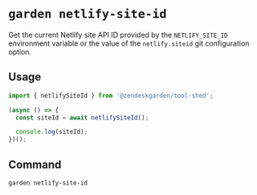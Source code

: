 # `garden netlify-site-id`

Get the current Netlify site API ID provided by the `NETLIFY_SITE_ID`
environment variable or the value of the `netlify.siteid` git configuration
option.

## Usage

```ts
import { netlifySiteId } from '@zendeskgarden/tool-shed';

(async () => {
  const siteId = await netlifySiteId();

  console.log(siteId);
})();
```

## Command

```sh
garden netlify-site-id
```
